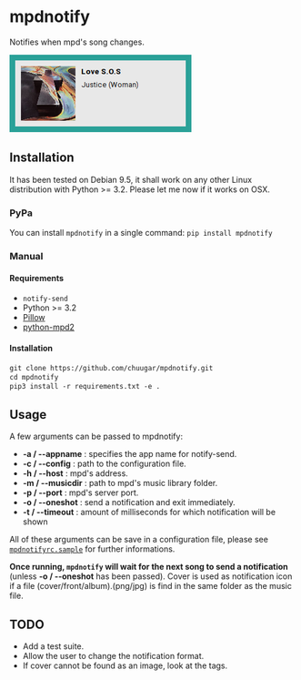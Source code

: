 # mpdnotify

Notifies when mpd's song changes.

![mpdnotify](https://raw.githubusercontent.com/chuugar/mpdnotify/master/screenshot.png)

## Installation

It has been tested on Debian 9.5, it shall work on any other Linux distribution with Python >= 3.2.
Please let me now if it works on OSX.

### PyPa

You can install `mpdnotify` in a single command:
`pip install mpdnotify`

### Manual

#### Requirements

* `notify-send`
* Python >= 3.2
* [Pillow](https://github.com/python-pillow/Pillow)
* [python-mpd2](https://github.com/Mic92/python-mpd2)

#### Installation

```
git clone https://github.com/chuugar/mpdnotify.git
cd mpdnotify
pip3 install -r requirements.txt -e .
```

## Usage

A few arguments can be passed to mpdnotify:

* **-a / --appname** : specifies the app name for notify-send.
* **-c / --config** : path to the configuration file.
* **-h / --host** : mpd's address.
* **-m / --musicdir** : path to mpd's music library folder.
* **-p / --port** : mpd's server port.
* **-o / --oneshot** : send a notification and exit immediately.
* **-t / --timeout** : amount of milliseconds for which notification will be shown

All of these arguments can be save in a configuration file, please see [`mpdnotifyrc.sample`](https://github.com/chuugar/mpdnotify/blob/master/mpdnotifyrc.sample) for further informations.

**Once running, `mpdnotify` will wait for the next song to send a notification** (unless **-o / --oneshot** has been passed).
Cover is used as notification icon if a file (cover/front/album).(png/jpg) is find in the same folder as the music file.

## TODO

* Add a test suite.
* Allow the user to change the notification format.
* If cover cannot be found as an image, look at the tags.

